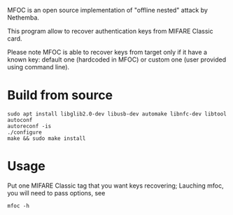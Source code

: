 MFOC is an open source implementation of "offline nested" attack by Nethemba.

This program allow to recover authentication keys from MIFARE Classic card.

Please note MFOC is able to recover keys from target only if it have a known key: default one (hardcoded in MFOC) or custom one (user provided using command line).

# Build from source

```
sudo apt install libglib2.0-dev libusb-dev automake libnfc-dev libtool autoconf
autoreconf -is
./configure
make && sudo make install
```

# Usage #
Put one MIFARE Classic tag that you want keys recovering;
Lauching mfoc, you will need to pass options, see
```
mfoc -h
```
